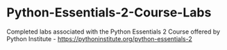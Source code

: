 # Python-Essentials-2-Course-Labs
Completed labs associated with the Python Essentials 2 Course offered by Python Institute - https://pythoninstitute.org/python-essentials-2
